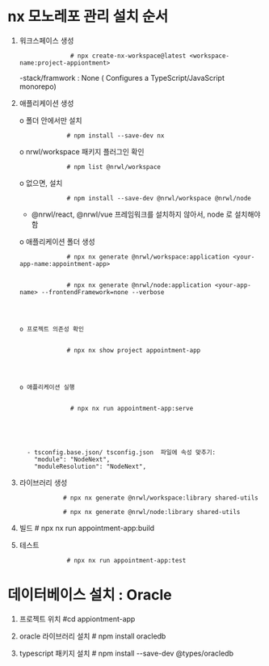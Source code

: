 
# nx 모노레포 관리 설치 순서
  1) 워크스페이스 생성 
            
                       # npx create-nx-workspace@latest <workspace-name:project-appiontment> 

      -stack/framwork : None ( Configures a TypeScript/JavaScript monorepo)

  2) 애플리케이션 생성 

       o 폴더 안에서만 설치
       
                      # npm install --save-dev nx

        o nrwl/workspace 패키지 플러그인 확인
     
                      # npm list @nrwl/workspace


        o 없으면, 설치
     
                      # npm install --save-dev @nrwl/workspace @nrwl/node


       - @nrwl/react, @nrwl/vue 프레임워크를 설치하지 않아서, node 로 설치해야함
    


        o 애플리케이션 폴더 생성

                      # npx nx generate @nrwl/workspace:application <your-app-name:appointment-app>


                      # npx nx generate @nrwl/node:application <your-app-name> --frontendFramework=none --verbose




         o 프로젝트 의존성 확인
     

                      # npx nx show project appointment-app




         o 애플리케이션 실행
     

                       # npx nx run appointment-app:serve





           - tsconfig.base.json/ tsconfig.json  파일에 속성 맞추기:
             "module": "NodeNext",
             "moduleResolution": "NodeNext",


  4)  라이브러리 생성

                      # npx nx generate @nrwl/workspace:library shared-utils

                      # npx nx generate @nrwl/node:library shared-utils

  5) 빌드
                      # npx nx run appointment-app:build

              
  6) 테스트
     
                      # npx nx run appointment-app:test
     
          

         
                     
# 데이터베이스 설치 : Oracle 

  1. 프로젝트 위치
                      #cd appiontment-app
     
  2.  oracle 라이브러리 설치
                      # npm install oracledb 
  
  3. typescript 패키지 설치
                      # npm install --save-dev @types/oracledb
                 



